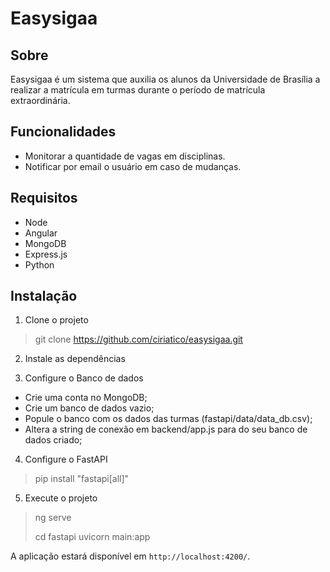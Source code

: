 # Easysigaa

## Sobre
Easysigaa é um sistema que auxilia os alunos da Universidade de Brasília a realizar a matrícula em turmas durante o período de matrícula extraordinária.

## Funcionalidades 
 - Monitorar a quantidade de vagas em disciplinas.
 - Notificar por email o usuário em caso de mudanças.

## Requisitos
  - Node
  - Angular
  - MongoDB
  - Express.js
  - Python

## Instalação

1. Clone o projeto

> git clone https://github.com/ciriatico/easysigaa.git

2. Instale as dependências 

> 

3. Configure o Banco de dados

  - Crie uma conta no MongoDB;
  - Crie um banco de dados vazio;
  - Popule o banco com os dados das turmas (fastapi/data/data_db.csv);
  - Altera a string de conexão em backend/app.js para do seu banco de dados criado;

4. Configure o FastAPI

  > pip install "fastapi[all]"

5. Execute o projeto

> ng serve
> 
> cd fastapi 
> uvicorn main:app

A aplicação estará disponível em `http://localhost:4200/`.


